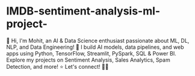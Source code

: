 # IMDB-sentiment-analysis-ml-project-
👋 Hi, I'm Mohit, an AI &amp; Data Science enthusiast passionate about ML, DL, NLP, and Data Engineering! 🚀 I build AI models, data pipelines, and web apps using Python, TensorFlow, Streamlit, PySpark, SQL &amp; Power BI. Explore my projects on Sentiment Analysis, Sales Analytics, Spam Detection, and more! ⭐ Let's connect! 🚀🔥
